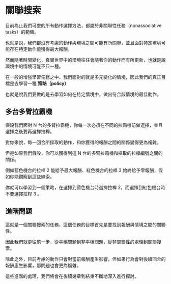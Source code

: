 # 關聯搜索

目前為止我們可慮的所有動作選擇方法，都屬於非關聯性任務（nonassociative tasks）的範疇。

也就是說，我們都沒有考慮的動作與環境之間可能有所關聯，並且面對特定環境可能存在特定動作能獲得最大報酬。

然而隨著時間變化，真實世界中的環境往往會隨著你的動作而有所更新，也就是說環境中的情境可能不只一種。

在一般的增強學習任務之中，我們面對的就是多元變化的情境，因此我們的真正目標是去學習一種 **策略（policy）**

也就是說我們要做的是去學習如何在特定情境中，做出符合該情境的最佳動作。

## 多台多臂拉霸機

假設我們面對 N 台的多臂拉霸機，你每一次必須在不同的拉霸機前做選擇，並且選擇之後要再選擇拉桿。

對你來說，每一回合所採取的動作，和你獲得的報酬之間的關係變得更為複雜。

但是如果我們假設，你可以獲得到這 N 台的多臂拉霸機和採取的拉桿編號之間的關係。

例如藍色機台的拉桿 2 能給予最大報酬、紅色機台的拉桿 3 始終給予零報酬，假如你能觀察到這些線索。

你就可以學習到一個策略，在選擇到藍色機台時選擇拉桿 2，而選擇到紅色機台時不要選擇拉桿 3 。

## 進階問題

這就是一個關聯搜索的任務，這個任務的目標首先是要找到報酬與情境之間的關聯性。

因此我們就更往前一步，從平穩問題到非平穩問題，從非關聯性的處理到關聯搜索。

除此之外，目前考慮的動作只會對當前報酬產生影響，但如果行為會對後續回合的報酬產生影響，那問題也會更為複雜。

這些進階的處理，我們將會在後續幾章到結束不斷地深入進行探討。